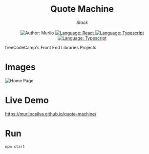 <h1 align="center">
  Quote Machine
</h1>

<div>
    <p align="center">
        <em>
            Stack<br><br>
        </em>

  <img src="https://img.shields.io/static/v1?label=Author&message=Murilo&color=00ba6d&style=for-the-badge&logo=LinkedIn" alt="Author: Murilo">
    </a>
    <a href="#">
        <img src="https://img.shields.io/badge/React-20232A?style=for-the-badge&logo=react&logoColor=61DAFB" alt="Language: React">
    </a>
    <a href="#">
        <img src="https://img.shields.io/badge/JavaScript-F7DF1E?style=for-the-badge&logo=javascript&logoColor=black" alt="Language: Typescript">
    </a>
    <a href="#">
        <img src="https://img.shields.io/badge/Node.js-43853D?style=for-the-badge&logo=node.js&logoColor=white" alt="Language: Typescript">
    </a>

    
   </p>
</div>

freeCodeCamp's Front End Libraries Projects



# Images
![Home Page](https://i.imgur.com/XMG6O15.png)

# Live Demo
https://murilocsilva.github.io/quote-machine/

# Run
```bash
npm start
```
